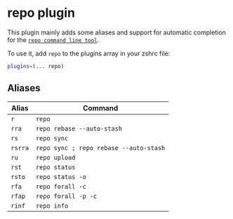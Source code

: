 # repo plugin

This plugin mainly adds some aliases and support for automatic completion for
the [`repo command line tool`](https://code.google.com/p/git-repo/).

To use it, add `repo` to the plugins array in your zshrc file:

```zsh
plugins=(... repo)
```

## Aliases

| Alias   | Command                                |
| ------- | -------------------------------------- |
| `r`     | `repo`                                 |
| `rra`   | `repo rebase --auto-stash`             |
| `rs`    | `repo sync`                            |
| `rsrra` | `repo sync ; repo rebase --auto-stash` |
| `ru`    | `repo upload`                          |
| `rst`   | `repo status`                          |
| `rsto`  | `repo status -o`                       |
| `rfa`   | `repo forall -c`                       |
| `rfap`  | `repo forall -p -c`                    |
| `rinf`  | `repo info`                            |

